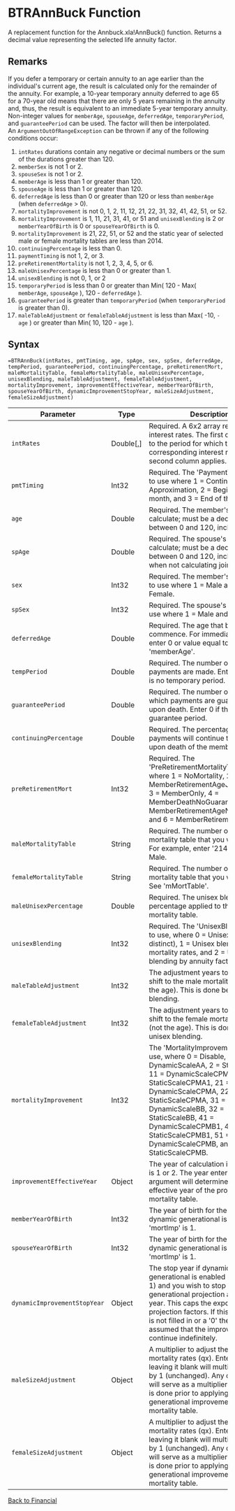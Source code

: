 # BTRAnnBuck Function

A replacement function for the Annbuck.xla!AnnBuck() function.  Returns a decimal value representing the selected life annuity factor.

## Remarks

If you defer a temporary or certain annuity to an age earlier than the individual's current age, the result is calculated only for the remainder of the annuity. For example, a 10-year temporary annuity deferred to age 65 for a 70-year old means that there are only 5 years remaining in the annuity and, thus, the result is equivalent to an immediate 5-year temporary annuity.  
Non-integer values for `memberAge`, `spouseAge`, `deferredAge`, `temporaryPeriod`, and `guaranteePeriod` can be used.  The factor will then be interpolated.  
An `ArgumentOutOfRangeException` can be thrown if any of the following conditions occur:  
1. `intRates` durations contain any negative or decimal numbers or the sum of the durations greater than 120.  
1. `memberSex` is not 1 or 2.  
1. `spouseSex` is not 1 or 2.  
1. `memberAge` is less than 1 or greater than 120.  
1. `spouseAge` is less than 1 or greater than 120.  
1. `deferredAge` is less than 0 or greater than 120 or less than `memberAge` (when `deferredAge` > 0).  
1. `mortalityImprovement` is not 0, 1, 2, 11, 12, 21, 22, 31, 32, 41, 42, 51, or 52.  
1. `mortalityImprovement` is 1, 11, 21, 31, 41, or 51 and `unisexBlending` is 2 or `memberYearOfBirth` is 0 or `spouseYearOfBirth` is 0.  
1. `mortalityImprovement` is 21, 22, 51, or 52 and the static year of selected male or female mortality tables are less than 2014.  
1. `continuingPercentage` is less than 0.  
1. `paymentTiming` is not 1, 2, or 3.  
1. `preRetirementMortality` is not 1, 2, 3, 4, 5, or 6.  
1. `maleUnisexPercentage` is less than 0 or greater than 1.  
1. `unisexBlending` is not 0, 1, or 2  
1. `temporaryPeriod` is less than 0 or greater than Min( 120 - Max( `memberAge`, `spouseAge` ), 120 - `deferredAge` ).  
1. `guaranteePeriod` is greater than `temporaryPeriod` (when `temporaryPeriod` is greater than 0).  
1. `maleTableAdjustment` or `femaleTableAdjustment` is less than Max( -10, `-age` ) or greater than Min( 10, 120 - `age` ).
## Syntax

```excel
=BTRAnnBuck(intRates, pmtTiming, age, spAge, sex, spSex, deferredAge, tempPeriod, guaranteePeriod, continuingPercentage, preRetirementMort, maleMortalityTable, femaleMortalityTable, maleUnisexPercentage, unisexBlending, maleTableAdjustment, femaleTableAdjustment, mortalityImprovement, improvementEffectiveYear, memberYearOfBirth, spouseYearOfBirth, dynamicImprovementStopYear, maleSizeAdjustment, femaleSizeAdjustment)
```

Parameter | Type | Description
---|---|---
`intRates` | Double[,] | Required.  A 6x2 array representing interest rates.  The first column refers to the period for which the corresponding interest rate in the second column applies.
`pmtTiming` | Int32 | Required.  The 'PaymentTimingType' to use where 1 = Continuous Approximation, 2 = Beginning of the month, and 3 = End of the month.
`age` | Double | Required.  The member's age to calculate; must be a decimal number between 0 and 120, inclusive.
`spAge` | Double | Required.  The spouse's age to calculate; must be a decimal number between 0 and 120, inclusive.  Use 0 when not calculating joint factors.
`sex` | Int32 | Required. The member's 'SexType' to use where 1 = Male and 2 = Female.
`spSex` | Int32 | Required. The spouse's 'SexType' to use where 1 = Male and 2 = Female.
`deferredAge` | Double | Required.  The age that benefits commence. For immediate factors, enter 0 or value equal to 'memberAge'.
`tempPeriod` | Double | Required.  The number of years that payments are made. Enter 0 if there is no temporary period.
`guaranteePeriod` | Double | Required.  The number of years for which payments are guaranteed upon death. Enter 0 if there is no guarantee period.
`continuingPercentage` | Double | Required.  The percentage that which payments will continue to the spouse upon death of the member.
`preRetirementMort` | Int32 | Required.  The 'PreRetirementMortalityType' to use, where 1 = NoMortality, 2 = MemberRetirementAgeJointSurvivor, 3 = MemberOnly, 4 = MemberDeathNoGuarantee, 5 = MemberRetirementAgeNoGuarantee, and 6 = MemberRetirementAgeFull.
`maleMortalityTable` | String | Required.  The number of the mortality table that you wish to use. For example, enter '214' for GAM83 Male.
`femaleMortalityTable` | String | Required.  The number of the mortality table that you wish to use.  See 'mMortTable'.
`maleUnisexPercentage` | Double | Required.  The unisex blending percentage applied to the male mortality table.
`unisexBlending` | Int32 | Required.  The 'UnisexBlendingType' to use, where 0 = Unisex off (sex distinct), 1 = Unisex blending by mortality rates, and 2 = Unisex blending by annuity factors.
`maleTableAdjustment` | Int32 | The adjustment years to apply as a shift to the male mortality table (not the age). This is done before unisex blending.
`femaleTableAdjustment` | Int32 | The adjustment years to apply as a shift to the female mortality table (not the age). This is done before unisex blending.
`mortalityImprovement` | Int32 | The 'MortalityImprovementType' to use, where 0 = Disable, 1 = DynamicScaleAA, 2 = StaticScaleAA, 11 = DynamicScaleCPMA1, 12 = StaticScaleCPMA1, 21 = DynamicScaleCPMA, 22 = StaticScaleCPMA, 31 = DynamicScaleBB, 32 = StaticScaleBB, 41 = DynamicScaleCPMB1, 42 = StaticScaleCPMB1, 51 = DynamicScaleCPMB, and 52 = StaticScaleCPMB.
`improvementEffectiveYear` | Object | The year of calculation if 'mortImp' is 1 or 2. The year entered in this argument will determine the effective year of the projected mortality table.
`memberYearOfBirth` | Int32 | The year of birth for the member if dynamic generational is enabled 'mortImp' is 1.
`spouseYearOfBirth` | Int32 | The year of birth for the spouse if dynamic generational is enabled 'mortImp' is 1.
`dynamicImprovementStopYear` | Object | The stop year if dynamic generational is enabled ('mortImp' is 1) and you wish to stop the generational projection at a future year. This caps the exponent of the projection factors. If this parameter is not filled in or a '0' then it is assumed that the improvements continue indefinitely.
`maleSizeAdjustment` | Object | A multiplier to adjust the male mortality rates (qx). Entering 0 or leaving it blank will multiply the rates by 1 (unchanged). Any other figure will serve as a multiplier. This action is done prior to applying unisex or generational improvements on the mortality table.
`femaleSizeAdjustment` | Object | A multiplier to adjust the female mortality rates (qx). Entering 0 or leaving it blank will multiply the rates by 1 (unchanged). Any other figure will serve as a multiplier. This action is done prior to applying unisex or generational improvements on the mortality table.

[Back to Financial](RBLeFinancial.md)